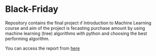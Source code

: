 # Black-Friday
Repository contains the final project ıf Introduction to Machine Learning course and aim of the project is fecasting purchase amount by using machine learning (tree) algorithms with python and choosing the best performing algorithm.

You can access the report from [here](04-Report/Demirbilek.DoganCan.pdf)
